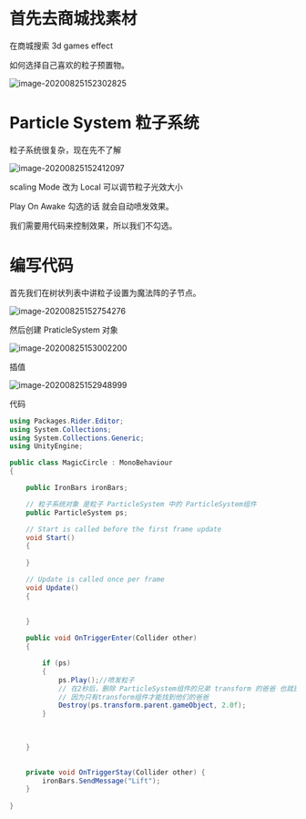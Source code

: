 #  首先去商城找素材

在商城搜索	3d games effect 

如何选择自己喜欢的粒子预置物。

![image-20200825152302825](C:\Users\郑大人\AppData\Roaming\Typora\typora-user-images\image-20200825152302825.png)



#  Particle System 粒子系统

粒子系统很复杂，现在先不了解

![image-20200825152412097](C:\Users\郑大人\AppData\Roaming\Typora\typora-user-images\image-20200825152412097.png)

scaling Mode 改为 Local 可以调节粒子光效大小

Play On Awake  勾选的话 就会自动喷发效果。

我们需要用代码来控制效果，所以我们不勾选。

#  编写代码

首先我们在树状列表中讲粒子设置为魔法阵的子节点。

![image-20200825152754276](C:\Users\郑大人\AppData\Roaming\Typora\typora-user-images\image-20200825152754276.png)

然后创建 PraticleSystem 对象 

![image-20200825153002200](C:\Users\郑大人\AppData\Roaming\Typora\typora-user-images\image-20200825153002200.png)

插值

![image-20200825152948999](C:\Users\郑大人\AppData\Roaming\Typora\typora-user-images\image-20200825152948999.png)



代码

```c#
using Packages.Rider.Editor;
using System.Collections;
using System.Collections.Generic;
using UnityEngine;

public class MagicCircle : MonoBehaviour
{

    public IronBars ironBars;

    // 粒子系统对象 是粒子 ParticleSystem 中的 ParticleSystem组件
    public ParticleSystem ps;

    // Start is called before the first frame update
    void Start()
    {
        
    }

    // Update is called once per frame
    void Update()
    {
        
        
    }

    public void OnTriggerEnter(Collider other)
    {

        if (ps)
        {
            ps.Play();//喷发粒子
            // 在2秒后，删除 ParticleSystem组件的兄弟 transform 的爸爸 也就是这个粒子预置物 
            // 因为只有transform组件才能找到他们的爸爸
            Destroy(ps.transform.parent.gameObject, 2.0f);
        }
            
        

    }

   
    private void OnTriggerStay(Collider other) {
        ironBars.SendMessage("Lift");
    }
   
}

```

